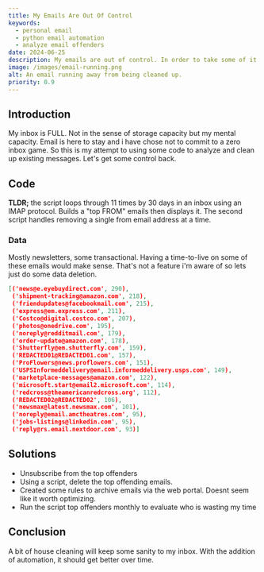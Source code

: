 ```yaml
---
title: My Emails Are Out Of Control
keywords:
  - personal email
  - python email automation
  - analyze email offenders
date: 2024-06-25
description: My emails are out of control. In order to take some of it back, i decided to write some python scripts to help out.
image: /images/email-running.png
alt: An email running away from being cleaned up.
priority: 0.9
---
```



## Introduction

My inbox is FULL. Not in the sense of storage capacity but my mental capacity.  Email is here to stay and i have chose not to commit to a zero inbox game.  So this is my attempt to using some code to analyze and clean up existing messages.  Let's get some control back.

## Code

**TLDR;**  the script loops through 11 times by 30 days in an inbox using an IMAP protocol.  Builds a "top FROM" emails then displays it.  The second script handles removing a single from email address at a time.

<script src="https://gist.github.com/skittleson/2c6e7a436229f558c86f3c67cefb2ee3.js"></script>

### Data

Mostly newsletters, some transactional.  Having a time-to-live on some of these emails would make sense.  That's not a feature i'm aware of so lets just do some data deletion.

```json
[('news@e.eyebuydirect.com', 290),
 ('shipment-tracking@amazon.com', 218),
 ('friendupdates@facebookmail.com', 215),
 ('express@em.express.com', 211),
 ('Costco@digital.costco.com', 207),
 ('photos@onedrive.com', 195),
 ('noreply@redditmail.com', 179),
 ('order-update@amazon.com', 178),
 ('Shutterfly@em.shutterfly.com', 159),
 ('REDACTED01@REDACTED01.com', 157),
 ('ProFlowers@news.proflowers.com', 151),
 ('USPSInformeddelivery@email.informeddelivery.usps.com', 149),
 ('marketplace-messages@amazon.com', 122),
 ('microsoft.start@email2.microsoft.com', 114),
 ('redcross@theamericanredcross.org', 112),
 ('REDACTED02@REDACTED02', 106),
 ('newsmax@latest.newsmax.com', 101),
 ('noreply@email.amctheatres.com', 95),
 ('jobs-listings@linkedin.com', 95),
 ('reply@rs.email.nextdoor.com', 93)]
```


## Solutions

- Unsubscribe from the top offenders
- Using a script, delete the top offending emails.
- Created some rules to archive emails via the web portal. Doesnt seem like it worth optimizing.
- Run the script top offenders monthly to evaluate who is wasting my time

## Conclusion

A bit of house cleaning will keep some sanity to my inbox.  With the addition of automation, it should get better over time.

